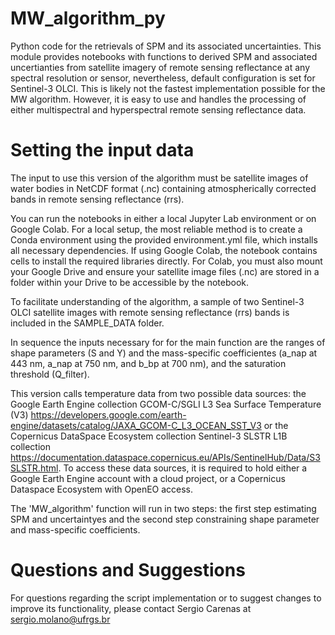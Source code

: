 # MW_algorithm_py
Python code for the retrievals of SPM and its associated uncertainties.
This module provides notebooks with functions to derived SPM and associated uncertianties from satellite imagery of remote sensing reflectance at any spectral resolution or sensor, nevertheless, default configuration is set for Sentinel-3 OLCI. This is likely not the fastest implementation possible for the MW algorithm. However, it is easy to use and handles the processing of either multispectral and hyperspectral remote sensing reflectance data.

# Setting the input data
The input to use this version of the algorithm must be satellite images of water bodies in NetCDF format (.nc) containing atmospherically corrected bands in remote sensing reflectance (rrs).

You can run the notebooks in either a local Jupyter Lab environment or on Google Colab. For a local setup, the most reliable method is to create a Conda environment using the provided environment.yml file, which installs all necessary dependencies. If using Google Colab, the notebook contains cells to install the required libraries directly. For Colab, you must also mount your Google Drive and ensure your satellite image files (.nc) are stored in a folder within your Drive to be accessible by the notebook.

To facilitate understanding of the algorithm, a sample of two Sentinel-3 OLCI satellite images with remote sensing reflectance (rrs) bands is included in the SAMPLE_DATA folder.

In sequence the inputs necessary for for the main function are the ranges of shape parameters (S and Y) and the mass-specific coefficientes (a_nap at 443 nm, a_nap at 750 nm, and b_bp at 700 nm), and the saturation threshold (Q_filter). 

This version calls temperature data from two possible data sources: the Google Earth Engine collection GCOM-C/SGLI L3 Sea Surface Temperature (V3) https://developers.google.com/earth-engine/datasets/catalog/JAXA_GCOM-C_L3_OCEAN_SST_V3 or the Copernicus DataSpace Ecosystem collection Sentinel-3 SLSTR L1B collection https://documentation.dataspace.copernicus.eu/APIs/SentinelHub/Data/S3SLSTR.html. To access these data sources, it is required to hold either a Google Earth Engine account with a cloud project, or a Copernicus Dataspace Ecosystem with OpenEO access.

The 'MW_algorithm' function will run in two steps: the first step estimating SPM and uncertaintyes and the second step constraining shape parameter and mass-specific coefficients.

# Questions and Suggestions
For questions regarding the script implementation or to suggest changes to improve its functionality, please contact Sergio Carenas at sergio.molano@ufrgs.br
